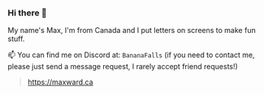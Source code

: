 ### Hi there 👋

My name's Max, I'm from Canada and I put letters on screens to make fun stuff.

📫 You can find me on Discord at: `BananaFalls` (if you need to contact me, please just send a message request, I rarely accept friend requests!)

> https://maxward.ca
